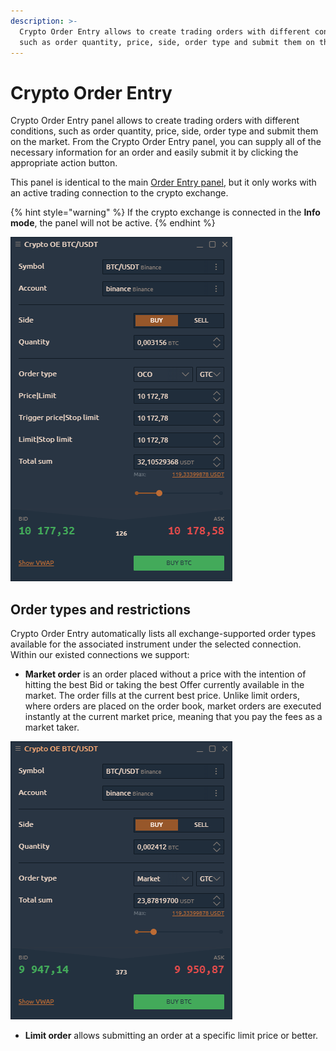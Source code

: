 ```yaml
---
description: >-
  Crypto Order Entry allows to create trading orders with different conditions,
  such as order quantity, price, side, order type and submit them on the market.
---
```


# Crypto Order Entry

Crypto Order Entry panel allows to create trading orders with different conditions, such as order quantity, price, side, order type and submit them on the market. From the Crypto Order Entry panel, you can supply all of the necessary information for an order and easily submit it by clicking the appropriate action button.

This panel is identical to the main [Order Entry panel](order-entry/), but it only works with an active trading connection to the crypto exchange.

{% hint style="warning" %}
If the crypto exchange is connected in the **Info mode**, the panel will not be active.
{% endhint %}

![General view of Crypto Order Entry panel](../.gitbook/assets/crypto-oe-panel_general_view.png)

## **Order types and restrictions**

Crypto Order Entry automatically lists all exchange-supported order types available for the associated instrument under the selected connection. Within our existed connections we support:

* **Market order** is an order placed without a price with the intention of hitting the best Bid or taking the best Offer currently available in the market. The order fills at the current best price. Unlike limit orders, where orders are placed on the order book, market orders are executed instantly at the current market price, meaning that you pay the fees as a market taker.

![Market Order in Crypto Order Entry](../.gitbook/assets/crypto-oe-market-orders.png)

* **Limit order** allows submitting an order at a specific limit price or better.

